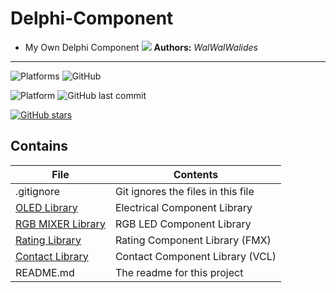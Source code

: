 # Delphi-Component
- My Own Delphi Component
![](Delphi-Component.jpg)
**Authors:**  *WalWalWalides*
------
![Platforms](https://img.shields.io/badge/Supported%20platforms-Win32%20and%20Win64-red.svg)
![GitHub](https://img.shields.io/github/license/walwalwalides/Delphi-Collection-Component)


![Platform](https://img.shields.io/badge/delphi->%3D_2010-glue)
![GitHub last commit](https://img.shields.io/github/last-commit/walwalwalides/Delphi-Collection-Component)

[![GitHub stars](https://img.shields.io/github/stars/walwalwalides/Delphi-Collection-Component)](https://github.com/walwalwalides/Delphi-Collection-Component/stargazers)

## Contains

| File | Contents | 
| --- | --- |
| .gitignore | Git ignores the files in this file |
|[OLED Library](https://github.com/walwalwalides/Delphi-Component/tree/master/OLED%20Library) | Electrical Component Library|
|[RGB MIXER Library](https://github.com/walwalwalides/Delphi-Component/tree/master/RGB%20Mixer%20Library) | RGB LED Component Library|
|[Rating Library](https://github.com/walwalwalides/Delphi-Component/tree/master/Rating%20Library) | Rating Component Library (FMX)|
|[Contact Library](https://github.com/walwalwalides/Delphi-Component/tree/master/Contact%20Library) | Contact Component Library (VCL)|
| README.md | The readme for this project

